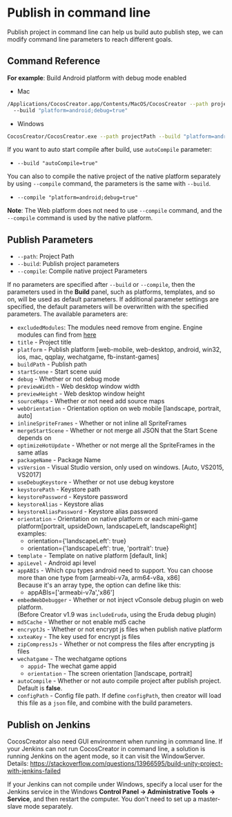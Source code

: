 # Publish in command line

Publish project in command line can help us build auto publish step, we can modify command line parameters to reach different goals.

## Command Reference

**For example**: Build Android platform with debug mode enabled

- Mac

```bash
/Applications/CocosCreator.app/Contents/MacOS/CocosCreator --path projectPath
  --build "platform=android;debug=true"
```

- Windows

```bash
CocosCreator/CocosCreator.exe --path projectPath --build "platform=android;debug=true"
```

If you want to auto start compile after build, use `autoCompile` parameter:

- `--build "autoCompile=true"`

You can also to compile the native project of the native platform separately by using `--compile` command, the parameters is the same with `--build`.

- `--compile "platform=android;debug=true"`

**Note**: The Web platform does not need to use `--compile` command, and the `--compile` command is used by the native platform.

## Publish Parameters

 - `--path`: Project Path
 - `--build`: Publish project parameters
 - `--compile`: Compile native project Parameters

If no parameters are specified after `--build` or `--compile`, then the parameters used in the **Build** panel, such as platforms, templates, and so on, will be used as default parameters. If additional parameter settings are specified, the default parameters will be overwritten with the specified parameters. The available parameters are:

- `excludedModules`: The modules need remove from engine. Engine modules can find from [here](https://github.com/cocos/cocos-engine/blob/master/modules.json)
- `title` - Project title
- `platform` - Publish platform [web-mobile, web-desktop, android, win32, ios, mac, qqplay, wechatgame, fb-instant-games]
- `buildPath` - Publish path
- `startScene` - Start scene uuid
- `debug` - Whether or not debug mode
- `previewWidth` - Web desktop window width
- `previewHeight` - Web desktop window height
- `sourceMaps` - Whether or not need add source maps
- `webOrientation` - Orientation option on web mobile [landscape, portrait, auto]
- `inlineSpriteFrames` - Whether or not inline all SpriteFrames
- `mergeStartScene` - Whether or not merge all JSON that the Start Scene depends on
- `optimizeHotUpdate` - Whether or not merge all the SpriteFrames in the same atlas
- `packageName` - Package Name
- `vsVersion` - Visual Studio version, only used on windows. [Auto, VS2015, VS2017]
- `useDebugKeystore` - Whether or not use debug keystore
- `keystorePath` - Keystore path
- `keystorePassword` - Keystore password
- `keystoreAlias` - Keystore alias
- `keystoreAliasPassword` - Keystore alias password
- `orientation` - Orientation on native platform or each mini-game platform[portrait, upsideDown, landscapeLeft, landscapeRight]
    examples:
  - orientation={'landscapeLeft': true}
  - orientation={'landscapeLeft': true, 'portrait': true}
- `template` - Template on native platform [default, link]
- `apiLevel` - Android api level
- `appABIs` - Which cpu types android need to support. You can choose more than one type from [armeabi-v7a, arm64-v8a, x86]<br>
  Because it's an array type, the option can define like this:
  - appABIs=['armeabi-v7a','x86']
- `embedWebDebugger` - Whether or not inject vConsole debug plugin on web platform. <br>
 (Before Creator v1.9 was `includeEruda`, using the Eruda debug plugin)
- `md5Cache` - Whether or not enable md5 cache
- `encryptJs` - Whether or not encrypt js files when publish native platform
- `xxteaKey` - The key used for encrypt js files
- `zipCompressJs` - Whether or not compress the files after encrypting js files
- `wechatgame` - The wechatgame options
  - `appid`- The wechat game appid
  - `orientation` - The screen orientation [landscape, portrait]
- `autoCompile` - Whether or not auto compile project after publish project. Default is **false**.
- `configPath` - Config file path. If define `configPath`, then creator will load this file as a `json` file, and combine with the build parameters.

## Publish on Jenkins

CocosCreator also need GUI environment when running in command line. If your Jenkins can not run CocosCreator in command line, a solution is running Jenkins on the agent mode, so it can visit the WindowServer. Details: <https://stackoverflow.com/questions/13966595/build-unity-project-with-jenkins-failed>

If your Jenkins can not compile under Windows, specify a local user for the Jenkins service in the Windows **Control Panel -> Administrative Tools -> Service**, and then restart the computer. You don't need to set up a master-slave mode separately.
